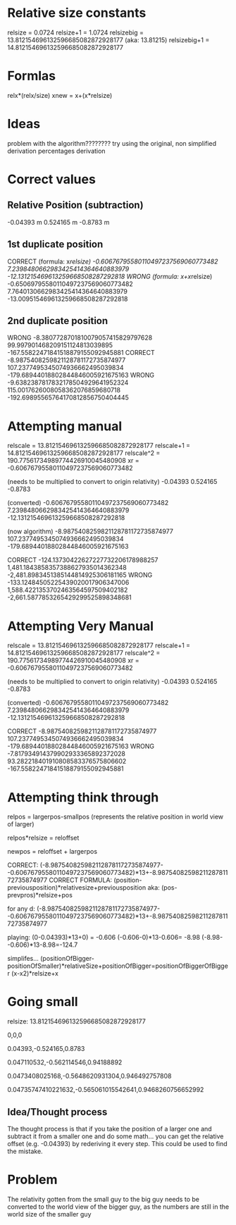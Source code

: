 # Relative size constants
relsize = 0.0724
relsize+1 = 1.0724
relsizebig = 13.812154696132596685082872928177 (aka: 13.81215)
relsizebig+1 = 14.812154696132596685082872928177

# Formlas
relx*(relx/size)
xnew = x+(x*relsize)

# Ideas
problem with the algorithm????????
try using the original, non simplified derivation
percentages
derivation

# Correct values

## Relative Position (subtraction)
-0.04393 m
0.524165 m
-0.8783 m

## 1st duplicate position
CORRECT (formula: x*relsize)
-0.60676795580110497237569060773482
7.2398480662983425414364640883979
-12.131215469613259668508287292818
WRONG (formula: x+x*relsize)
-0.65069795580110497237569060773482
7.7640130662983425414364640883979
-13.009515469613259668508287292818

## 2nd duplicate position
WRONG
-8.3807728701810079057415829797628
99.997901468209151124813039895
-167.55822471841518879155092945881
CORRECT
-8.9875408259821128781172735874977
107.2377495345074936662495039834
-179.68944018802844846005921675163
WRONG
-9.6382387817832178504929641952324
115.0017626008058362076859680718
-192.69895565764170812856750404445

# Attempting manual
relscale = 13.812154696132596685082872928177
relscale+1 = 14.812154696132596685082872928177
relscale^2 = 190.77561734989774426910045480908
xr = -0.60676795580110497237569060773482

(needs to be multiplied to convert to origin relativity)
-0.04393
0.524165
-0.8783

(converted)
-0.60676795580110497237569060773482
7.2398480662983425414364640883979
-12.131215469613259668508287292818

(now algorithm)
-8.9875408259821128781172735874977
107.2377495345074936662495039834
-179.68944018802844846005921675163

CORRECT
-124.13730422627227732206178988257
1,481.1843858357388627935014362348
-2,481.8983451385144814925306181165
WRONG
-133.12484505225439020017906347006
1,588.4221353702463564597509402182
-2,661.5877853265429299525898348681

# Attempting Very Manual
relscale = 13.812154696132596685082872928177
relscale+1 = 14.812154696132596685082872928177
relscale^2 = 190.77561734989774426910045480908
xr = -0.60676795580110497237569060773482

(needs to be multiplied to convert to origin relativity)
-0.04393
0.524165
-0.8783

(converted)
-0.60676795580110497237569060773482
7.2398480662983425414364640883979
-12.131215469613259668508287292818

CORRECT
-8.9875408259821128781172735874977
107.2377495345074936662495039834
-179.68944018802844846005921675163
WRONG
-7.817934914379902933365892372028
93.282218401910808583376575806602
-167.55822471841518879155092945881

# Attempting think through
relpos = largerpos-smallpos (represents the relative position in world view of larger)

relpos*relsize = reloffset

newpos = reloffset + largerpos

CORRECT: (-8.9875408259821128781172735874977--0.60676795580110497237569060773482)*13+-8.9875408259821128781172735874977
CORRECT FORMULA: (position-previousposition)*relativesize+previousposition
aka: (pos-prevpros)*relsize+pos

for any d: (-8.9875408259821128781172735874977--0.60676795580110497237569060773482)*13+-8.9875408259821128781172735874977

playing:
(0-0.04393)*13+0) = -0.606
(-0.606-0)*13-0.606= -8.98
(-8.98--0.606)*13-8.98=-124.7

simplifes...
(positionOfBigger-positionOfSmaller)*relativeSize+positionOfBigger=positionOfBiggerOfBigger
(x-x2)*relsize+x

# Going small
relsize: 13.812154696132596685082872928177

0,0,0

0.04393,-0.524165,0.8783

0.047110532,-0.562114546,0.94188892

0.0473408025168,-0.5648620931304,0.946492757808

0.04735747410221632,-0.565061015542641,0.9468260756652992


## Idea/Thought process
The thought process is that if you take the
position of a larger one and subtract it from a smaller one and do some math...
you can get the relative offset (e.g. -0.04393) by rederiving it every step. This could be used to find the mistake.

# Problem
The relativity gotten from the small guy to the big guy needs to be converted to the world view of the bigger guy, as the numbers are still in the world size of the smaller guy